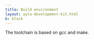 ```yaml
---
title: Build environment
layout: ayla-development-kit.html
b: block
---
```


The toolchain is based on gcc and make.